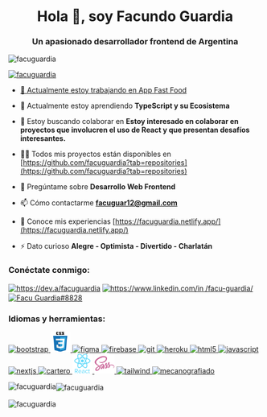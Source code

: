 <h1 align="center">Hola 👋, soy Facundo Guardia</h1>
<h3 align="center">Un apasionado desarrollador frontend de Argentina</h3>

<p align="left"> <img src= "https://komarev.com/ghpvc/?username=facuguardia&label=Profile%20views&color=0e75b6&style=flat" alt="facuguardia" /> </p>

<p align="left"> <a href="https: //github.com/ryo-ma/github-profile-trofeo"><img src="https://github-perfil-trofeo.vercel.app/?username=facuguardia" alt="facuguardia" /></ a> </p>

- 🔭 Actualmente estoy trabajando en [App Fast Food](https://github.com/facuguardia/app-food)

- 🌱 Actualmente estoy aprendiendo **TypeScript y su Ecosistema**

- 👯 Estoy buscando colaborar en **Estoy interesado en colaborar en proyectos que involucren el uso de React y que presentan desafíos interesantes.**

- 👨‍💻 Todos mis proyectos están disponibles en [https://github.com/facuguardia?tab=repositories](https://github.com/facuguardia?tab=repositories)

- 💬 Pregúntame sobre **Desarrollo Web Frontend**

- 📫 Cómo contactarme **facuguar12@gmail.com**

- 📄 Conoce mis experiencias [https://facuguardia.netlify.app/](https://facuguardia.netlify.app/)

- ⚡ Dato curioso **Alegre - Optimista - Divertido - Charlatán**

<h3 align="left">Conéctate conmigo:</h3>
<p align="left">
<a href="https://dev.to/ https://dev.to/facuguardia" target="blank"><img align="center" src="https://raw.githubusercontent.com/rahuldkjain/github-profile-readme-generator/master/src/ imágenes/iconos/Social/devto.svg" alt="https://dev.a/facuguardia" alto="30" ancho="40" /></a>
<a href="https://linkedin.com/en/https://www.linkedin.com/en/facu-guardia/" target="blank"><img align="center" src="https: //raw.githubusercontent.com/rahuldkjain/github-profile-readme-generator/master/src/images/icons/Social/linked-in-alt.svg" alt="https://www.linkedin.com/in /facu-guardia/" height="30" width="40" /></a>
<a href="https://discord.gg/Facu Guardia#8828" target="blank"><img align= "center" src="https://raw.githubusercontent.com/rahuldkjain/github-profile-readme-generator/master/src/images/icons/Social/discord.svg" alt="Facu Guardia#8828" height= "30" ancho="40" /></a>
</p>

<h3 alinear="izquierda">Idiomas y herramientas:</h3>
<p align="left"> <a href="https://getbootstrap.com" target="_blank" rel="noreferrer"> <img src="https://raw.githubusercontent.com/devicons/devicon /master/icons/bootstrap/bootstrap-plain-wordmark.svg" alt="bootstrap" width="40" height="40"/> </a> <a href="https://www.w3schools.com /css/" target="_blank" rel="noreferrer"> <img src="https://raw.githubusercontent.com/devicons/devicon/master/icons/css3/css3-original-wordmark.svg" alt= "css3" width="40" height="40"/> </a> <a href="https://www.figma.com/" target="_blank" rel="noreferrer"> <img src="https://www.vectorlogo.zone/logos/figma/figma-icon.svg" alt="figma" width="40" height="40"/> </a> <a href=" https://firebase.google.com/" target="_blank" rel="noreferrer"> <img src="https://www.vectorlogo.zone/logos/firebase/firebase-icon.svg" alt=" firebase" width="40" height="40"/> </a> <a href="https://git-scm.com/" target="_blank" rel="noreferrer"> <img src=" https://www.vectorlogo.zone/logos/git-scm/git-scm-icon.svg" alt="git" width="40" height="40"/> </a> <a href=" https://heroku.com" target="_blank" rel="noreferrer"> <img src="https://www.vectorlogo.zone/logos/heroku/heroku-icon.svg" alt="heroku" width="40" height="40"/> </a> <a href="https://www.w3.org/html/" target="_blank" rel="noreferrer"> <img src="https://raw.githubusercontent.com/devicons/ devicon/master/icons/html5/html5-original-wordmark.svg" alt="html5" width="40" height="40"/> </a> <a href="https://developer.mozilla. org/en-US/docs/Web/JavaScript" target="_blank" rel="noreferrer"> <img src="https://raw.githubusercontent.com/devicons/devicon/master/icons/javascript/javascript- original.svg"alt="javascript" width="40" height="40"/> </a> <a href="https://nextjs.org/" target="_blank" rel="noreferrer"> <img src= "https://cdn.worldvectorlogo.com/logos/nextjs-2.svg" alt="nextjs" width="40" height="40"/> </a> <a href="https://postman .com" target="_blank" rel="noreferrer"> <img src="https://www.vectorlogo.zone/logos/getpostman/getpostman-icon.svg" alt="cartero" width="40" height ="40"/> </a> <a href="https://reactjs.org/" target="_blank" rel="noreferrer"> <img src="https://raw.githubusercontent.com/devicons/devicon/master/icons/react/react-original-wordmark.svg" alt="react" width="40" height="40"/> </a> <a href="https: //sass-lang.com" target="_blank" rel="noreferrer"> <img src="https://raw.githubusercontent.com/devicons/devicon/master/icons/sass/sass-original.svg" alt="sass" width="40" height="40"/> </a> <a href="https://tailwindcss.com/" target="_blank" rel="noreferrer"> <img src= "https://www.vectorlogo.zone/logos/tailwindcss/tailwindcss-icon.svg" alt="tailwind" width="40" height="40"/> </a> <a href="https://www.typescriptlang.org/" target="_blank" rel="noreferrer"> <img src="https://raw.githubusercontent.com/devicons/devicon/master/icons/typescript /mecanografiado-original.svg" alt="mecanografiado" ancho="40" altura="40"/> </a> </p>

<p><img align="left" src="https://github-readme-stats.vercel.app/api/top-langs?username=facuguardia&show_icons=true&locale=en&layout=compact" alt="facuguardia" /> </p>

<p> <img align="center" src="https://github-readme-stats.vercel.app/api?username=facuguardia&show_icons=true&locale=es" alt="facuguardia" /> </p>

<p><img align="center" src="https://github-readme-streak-stats.herokuapp.com/?user=facuguardia&" alt="facuguardia" /></p>



